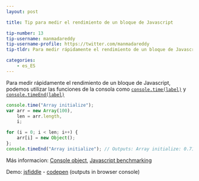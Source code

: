 ```yaml
---
layout: post

title: Tip para medir el rendimiento de un bloque de Javascript

tip-number: 13
tip-username: manmadareddy
tip-username-profile: https://twitter.com/manmadareddy
tip-tldr: Para medir rápidamente el rendimiento de un bloque de Javascript, podemos utilizar las funciones de la consola como `console.time(label)` y `console.timeEnd(label)`

categories:
    - es_ES
---
```


Para medir rápidamente el rendimiento de un bloque de Javascript, podemos utilizar las funciones de la consola como
[`console.time(label)`](https://developer.chrome.com/devtools/docs/console-api#consoletimelabel) y [`console.timeEnd(label)`](https://developer.chrome.com/devtools/docs/console-api#consoletimeendlabel)

```javascript
console.time("Array initialize");
var arr = new Array(100),
    len = arr.length,
    i;

for (i = 0; i < len; i++) {
    arr[i] = new Object();
};
console.timeEnd("Array initialize"); // Outputs: Array initialize: 0.711ms
```

Más informacion:
[Console object](https://github.com/DeveloperToolsWG/console-object),
[Javascript benchmarking](https://mathiasbynens.be/notes/javascript-benchmarking)

Demo: [jsfiddle](https://jsfiddle.net/meottb62/) - [codepen](http://codepen.io/anon/pen/JGJPoa) (outputs in browser console)